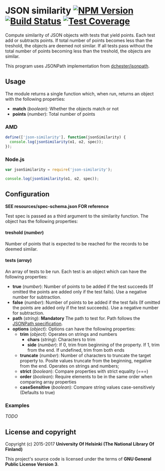 # JSON similarity [![NPM Version](https://img.shields.io/npm/v/@natlibfi/json-similarity.svg)](https://npmjs.org/package/json-similarity) [![Build Status](https://travis-ci.org/NatLibFi/json-similarity.svg)](https://travis-ci.org/NatLibFi/json-similarity) [![Test Coverage](https://codeclimate.com/github/NatLibFi/json-similarity/badges/coverage.svg)](https://codeclimate.com/github/NatLibFi/json-similarity/coverage)

Compute similarity of JSON objects with tests that yield points. Each test add or subtracts points. If total number of points becomes less than the treshold, the objects are deemed not similar. If all tests pass without the total number of points becoming less than the treshold, the objects are similar.

This program uses JSONPath implementation from [dchester/jsonpath](https://github.com/dchester/jsonpath).

## Usage

The module returns a single function which, when run, returns an object with the following properties:

* **match** (*boolean*): Whether the objects match or not
* **points** (*number*): Total number of points

### AMD

```javascript
define(['json-similarity'], function(jsonSimilarity) {
  console.log(jsonSimilarity(o1, o2, spec));
});
```

### Node.js

```javascript
var jsonSimilarity = require('json-similarity');

console.log(jsonSimilarity(o1, o2, spec));

```

## Configuration

**SEE resources/spec-schema.json FOR reference**

Test spec is passed as a third argument to the similarity function. The object has the following properties:

#### treshold (*number*)
Number of points that is expected to be reached for the records to be deemed similar.

#### tests (*array*)
An array of tests to be run. Each test is an object which can have the following properties:

* **true** (*number*): Number of points to be added if the test succeeds (If omitted the points are added only if the test fails). Use a negative number for subtraction.
* **false** (*number*): Number of points to be added if the test fails (If omitted the points are added only if the test succeeds). Use a negative number for subtraction.
* **path** (*string*): **Mandatory** The path to test for. Path follows the [JSONPath specification](http://goessner.net/articles/JsonPath/).
* **options** (*object*): Options can have the following properties:
  * **trim** (*object*): Operates on strings and numbers
    * **chars** (*string*): Characters to trim
    * **side** (*number*): If 0, trim from beginning of the property. If 1, trim from the end. If undefined, trim from both ends
  * **truncate** (*number*): Number of characters to truncate the target property to. Posite values truncate from the beginning, negative from the end. Operates on strings and numbers;
  * **strict** (*boolean*): Compare properties with strict equality (===)
  * **order** (*boolean*): Require elements to be in the same order when comparing array properties
  * **caseSensitive** (*boolean*): Compare string values case-sensitively (Defaults to true)

### Examples

*TODO*

## License and copyright

Copyright (c) 2015-2017 **University Of Helsinki (The National Library Of Finland)**

This project's source code is licensed under the terms of **GNU General Public License Version 3**.
